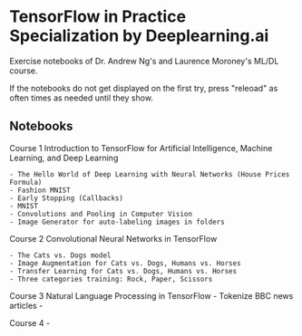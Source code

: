 # TensorFlow in Practice Specialization by Deeplearning.ai
 Exercise notebooks of Dr. Andrew Ng's and Laurence Moroney's ML/DL course.
 
 If the notebooks do not get displayed on the first try, press "releoad" as often times as needed until they show.

## Notebooks

Course 1 Introduction to TensorFlow for Artificial Intelligence, Machine Learning, and Deep Learning

	- The Hello World of Deep Learning with Neural Networks (House Prices Formula)
	- Fashion MNIST
	- Early Stopping (Callbacks)
	- MNIST
	- Convolutions and Pooling in Computer Vision
	- Image Generator for auto-labeling images in folders

Course 2 Convolutional Neural Networks in TensorFlow

	- The Cats vs. Dogs model
	- Image Augmentation for Cats vs. Dogs, Humans vs. Horses
	- Transfer Learning for Cats vs. Dogs, Humans vs. Horses
	- Three categories training: Rock, Paper, Scissors

Course 3 Natural Language Processing in TensorFlow
	- Tokenize BBC news articles
	-
	
Course 4
	- 